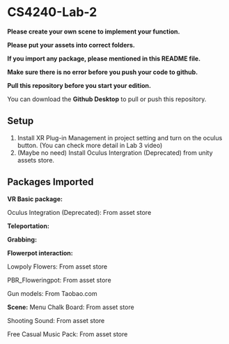 # CS4240-Lab-2

**Please create your own scene to implement your function.**

**Please put your assets into correct folders.**

**If you import any package, please mentioned in this README file.**

**Make sure there is no error before you push your code to github.**

**Pull this repository before you start your edition.**

You can download the **Github Desktop** to pull or push this repository.

## Setup

1. Install XR Plug-in Management in project setting and turn on the oculus button. (You can check more detail in Lab 3 video)
2. (Maybe no need) Install Oculus Intergration (Deprecated) from unity assets store.

## Packages Imported

**VR Basic package:**

Oculus Integration (Deprecated): From asset store



**Teleportation:**



**Grabbing:**



**Flowerpot interaction:**

Lowpoly Flowers: From asset store

PBR_Floweringpot: From asset store

Gun models: From Taobao.com

**Scene:**
Menu Chalk Board: From asset store

Shooting Sound: From asset store

Free Casual Music Pack: From asset store
